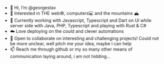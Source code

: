 - 👋 Hi, I’m @georgestav
- 👀 Interested in THE web🕸, computers💻 and the mountains 🏔
- 🌱 Currently working with Javascript, Typescript and Dart on UI while server side with Java, PHP, Typescript and playing with Rust & C#
- ☁️ Love deploying on the could and clever automations
- 💞️ Open to collaborate on interesting and challenging projects! Could not be more unclear, well pitch me your idea, maybe i can help
- 📫 Reach me through github or my so many other means of communication laying around, i am not hidding...
